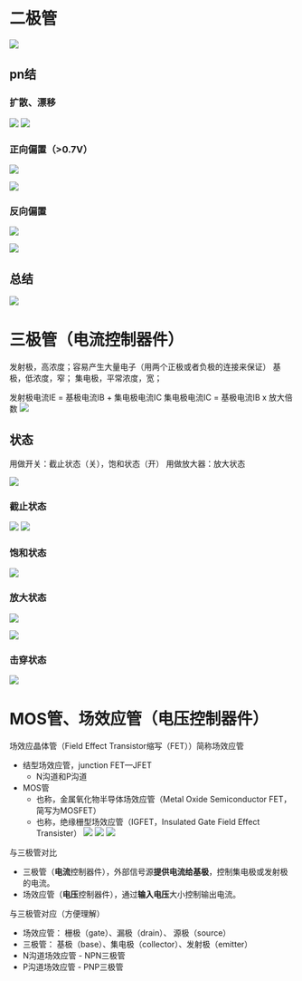 # 二极管

![](../../photo/Pasted%20image%2020221115181427.png)
## pn结

### 扩散、漂移
![](../../photo/pIYBAF1vEkiAGjOGAAF2x5MaLRc307.gif)
![](../../photo/o4YBAF1vEfuAOQ_pAAD6EDK7398570.gif)

### 正向偏置（>0.7V）

![](../../photo/o4YBAF1vEgeAKqTpAAjTpqZ973U170.gif)

![](../../photo/pIYBAF1vEmuAVa_pAAPLPUMjz5c607.gif)

### 反向偏置
![](../../photo/pIYBAF1vEniAH53EAAj6vUWoEYc068.gif)

![](../../photo/o4YBAF1vEi-APnsSAALnymt2NmI196.gif)

## 总结
![](../../photo/Pasted%20image%2020221115153916.png)

# 三极管（电流控制器件）
发射极，高浓度；容易产生大量电子（用两个正极或者负极的连接来保证）
基极，低浓度，窄；
集电极，平常浓度，宽；

发射极电流IE = 基极电流IB + 集电极电流IC
集电极电流IC  = 基极电流IB x 放大倍数
![](../../photo/Pasted%20image%2020221115182458.png)
## 状态
用做开关：截止状态（关），饱和状态（开）
用做放大器：放大状态

![](../../photo/Pasted%20image%2020221116091455.png)

### 截止状态
![](../../photo/Pasted%20image%2020221116092434.png)
![](../../photo/Pasted%20image%2020221116092717.png)

### 饱和状态
![](../../photo/Pasted%20image%2020221116092830.png)

### 放大状态
![](../../photo/Pasted%20image%2020221116093215.png)

![](../../photo/Pasted%20image%2020221116091616.png)

### 击穿状态
![](../../photo/Pasted%20image%2020221116092606.png)

# MOS管、场效应管（电压控制器件）
场效应晶体管（Field Effect Transistor缩写（FET））简称场效应管
- 结型场效应管，junction FET—JFET
	- N沟道和P沟道
- MOS管
	- 也称，金属氧化物半导体场效应管（Metal Oxide Semiconductor FET，简写为MOSFET）
	- 也称，绝缘栅型场效应管（IGFET，Insulated Gate Field Effect Transister）
![](../../photo/Pasted%20image%2020221116103216.png)
![](../../photo/Pasted%20image%2020221116103734.png)
![](../../photo/Pasted%20image%2020221116140556.png)

与三极管对比
- 三极管（**电流**控制器件），外部信号源**提供电流给基极**，控制集电极或发射极的电流。
- 场效应管（**电压**控制器件），通过**输入电压**大小控制输出电流。

与三极管对应（方便理解）
- 场效应管： 栅极（gate）、漏极（drain）、         源极（source）
- 三极管：    基极（base）、集电极（collector）、发射极（emitter）
- N沟道场效应管 - NPN三极管
- P沟道场效应管  - PNP三极管
